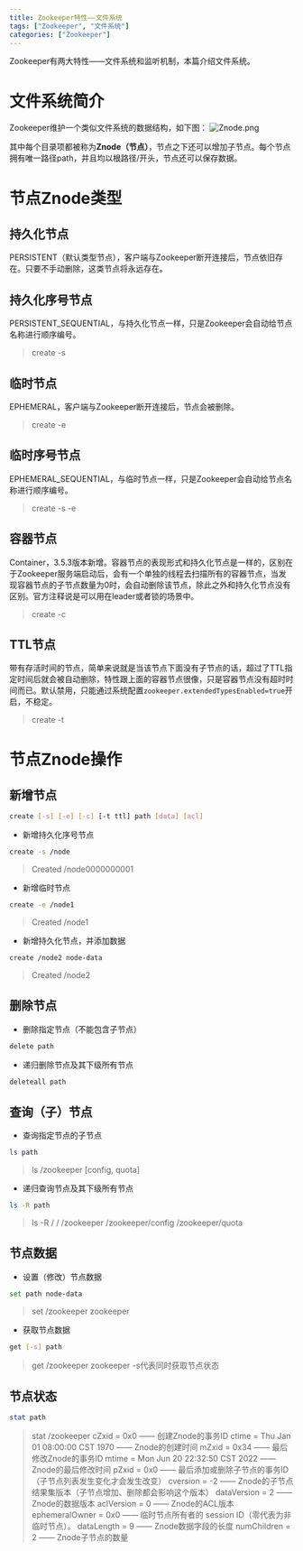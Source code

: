 ```yaml
---
title: Zookeeper特性——文件系统
tags: ["Zookeeper", "文件系统"]
categories: ["Zookeeper"]
---
```

Zookeeper有两大特性——文件系统和监听机制，本篇介绍文件系统。
# 文件系统简介
Zookeeper维护一个类似文件系统的数据结构，如下图：
![Znode.png](Znode.png)
<!-- more -->
其中每个目录项都被称为**Znode（节点）**，节点之下还可以增加子节点。每个节点拥有唯一路径path，并且均以根路径/开头，节点还可以保存数据。
# 节点Znode类型
## 持久化节点
PERSISTENT（默认类型节点），客户端与Zookeeper断开连接后，节点依旧存在。只要不手动删除，这类节点将永远存在。
## 持久化序号节点
PERSISTENT_SEQUENTIAL，与持久化节点一样，只是Zookeeper会自动给节点名称进行顺序编号。
> create -s
## 临时节点
EPHEMERAL­，客户端与Zookeeper断开连接后，节点会被删除。
> create -e
## 临时序号节点
EPHEMERAL_SEQUENTIAL，与临时节点一样，只是Zookeeper会自动给节点名称进行顺序编号。
> create -s -e
## 容器节点
Container，3.5.3版本新增。容器节点的表现形式和持久化节点是一样的，区别在于Zookeeper服务端启动后，会有一个单独的线程去扫描所有的容器节点，当发现容器节点的子节点数量为0时，会自动删除该节点，除此之外和持久化节点没有区别。官方注释说是可以用在leader或者锁的场景中。
> create -c
## TTL节点
带有存活时间的节点，简单来说就是当该节点下面没有子节点的话，超过了TTL指定时间后就会被自动删除，特性跟上面的容器节点很像，只是容器节点没有超时时间而已。默认禁用，只能通过系统配置`zookeeper.extendedTypesEnabled=true`开启，不稳定。
> create -t
# 节点Znode操作
## 新增节点
```bash
create [‐s] [‐e] [‐c] [‐t ttl] path [data] [acl]
```
* 新增持久化序号节点
```bash
create -s /node
```
> Created /node0000000001
* 新增临时节点
```bash
create -e /node1
```
> Created /node1
* 新增持久化节点，并添加数据
```bash
create /node2 node-data
```
> Created /node2

## 删除节点
* 删除指定节点（不能包含子节点）
```bash
delete path
```
* 递归删除节点及其下级所有节点
```bash
deleteall path
```

## 查询（子）节点
* 查询指定节点的子节点
```bash
ls path
```
> ls /zookeeper
[config, quota]
* 递归查询节点及其下级所有节点
```bash
ls -R path
```
> ls -R /
/
/zookeeper
/zookeeper/config
/zookeeper/quota

## 节点数据
* 设置（修改）节点数据
```bash
set path node-data
```
> set /zookeeper zookeeper
* 获取节点数据
```bash
get [-s] path
```
> get /zookeeper
zookeeper
-s代表同时获取节点状态

## 节点状态
```bash
stat path
```
> stat /zookeeper
cZxid = 0x0 —— 创建Znode的事务ID
ctime = Thu Jan 01 08:00:00 CST 1970 —— Znode的创建时间
mZxid = 0x34 —— 最后修改Znode的事务ID
mtime = Mon Jun 20 22:32:50 CST 2022 —— Znode的最后修改时间
pZxid = 0x0 —— 最后添加或删除子节点的事务ID（子节点列表发生变化才会发生改变）
cversion = -2 —— Znode的子节点结果集版本（子节点增加、删除都会影响这个版本）
dataVersion = 2 —— Znode的数据版本
aclVersion = 0 —— Znode的ACL版本
ephemeralOwner = 0x0 —— 临时节点所有者的 session ID（零代表为非临时节点）。
dataLength = 9 —— Znode数据字段的长度
numChildren = 2 —— Znode子节点的数量





















